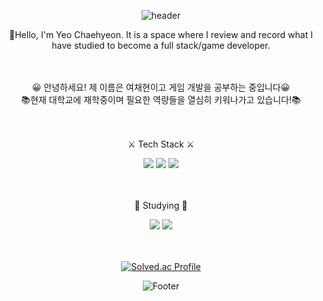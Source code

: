 <div align=center>
<p align="center">

![header](https://capsule-render.vercel.app/api?type=slice&color=auto&height=120&section=header&text=1000hyehyang's%20Github&fontSize=40)

🍊Hello, I'm Yeo Chaehyeon. It is a space where I review and record what I have studied to become a full stack/game developer.

<br/><br/>
😀 안녕하세요! 제 이름은 여채현이고 게임 개발을 공부하는 중입니다😀 
<br/>
📚현재 대학교에 재학중이며 필요한 역량들을 열심히 키워나가고 있습니다!📚

<br/><br/>
⚔️ Tech Stack ⚔️ 


<img src="https://img.shields.io/badge/Java-007396?style=flat-square&logo=Java&logoColor=white"/> <img src="https://img.shields.io/badge/Python-3776AB?style=flat-square&logo=Python&logoColor=white"/>  <img src="https://img.shields.io/badge/C%23-239120?style=flat-square&logo=CSharp&logoColor=white"/>

<br/><br/>
📒 Studying 📒


<img src="https://img.shields.io/badge/Unity-FFFFFF?style=flat-square&logo=Unity&logoColor=black"/> <img src="https://img.shields.io/badge/Unreal Engine-0E1128?style=flat-square&logo=Unreal Engine&logoColor=white"/>


<br/><br/>
[![Solved.ac Profile](http://mazassumnida.wtf/api/v2/generate_badge?boj=1000hyehyang)](https://solved.ac/1000hyehyang)


![Footer](https://capsule-render.vercel.app/api?type=waving&color=auto&height=200&section=footer)

</div>
